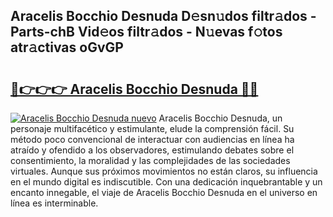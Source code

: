 ## Aracelis Bocchio Desnuda D𝚎sn𝚞dos filtr𝚊dos - Parts-chB Vid𝚎os filtr𝚊dos - N𝚞evas f𝚘tos atr𝚊ctivas oGvGP

# <h2><a href="http://mb16v7o.tromn.icu/?c=Aracelis+Bocchio+Desnuda">🔗👉👉👉 Aracelis Bocchio Desnuda 🔗🔗</a></h2>

[![Aracelis Bocchio Desnuda nuevo](https://i.imgur.com/pEAQMta.gif)](http://mb16v7o.tromn.icu/?c=Aracelis+Bocchio+Desnuda)
Aracelis Bocchio Desnuda, un personaje multifacético y estimulante, elude la comprensión fácil. Su método poco convencional de interactuar con audiencias en línea ha atraído y ofendido a los observadores, estimulando debates sobre el consentimiento, la moralidad y las complejidades de las sociedades virtuales. Aunque sus próximos movimientos no están claros, su influencia en el mundo digital es indiscutible. Con una dedicación inquebrantable y un encanto innegable, el viaje de Aracelis Bocchio Desnuda en el universo en línea es interminable.

